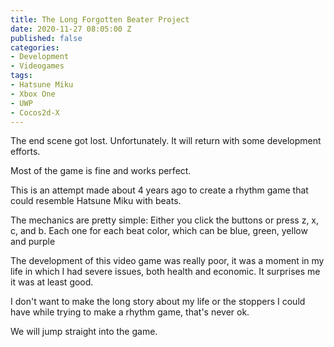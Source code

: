 ```yaml
---
title: The Long Forgotten Beater Project
date: 2020-11-27 08:05:00 Z
published: false
categories:
- Development
- Videogames
tags:
- Hatsune Miku
- Xbox One
- UWP
- Cocos2d-X
---
```


The end scene got lost. Unfortunately. It will return with some development efforts.

Most of the game is fine and works perfect.

This is an attempt made about 4 years ago to create a rhythm game that could resemble Hatsune Miku with beats. 

The mechanics are pretty simple: 
    Either you click the buttons or press z, x, c, and b.
    Each one for each beat color, which can be blue, green, yellow and 
    purple

The development of this video game was really poor, it was a moment in my life in which I had severe issues, both health and economic. It surprises me it was at least good. 

I don't want to make the long story about my life or the stoppers I could have while trying to make a rhythm game, that's never ok. 

We will jump straight into the game.


